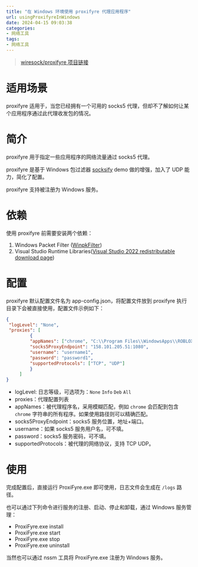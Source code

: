 ```yaml
---
title: "在 Windows 环境使用 proxifyre 代理应用程序"
url: usingProxifyreInWindows
date: 2024-04-15 09:03:38
categories:
- 网络工具
tags:
- 网络工具
---
```


> [wiresock/proxifyre 项目链接](https://github.com/wiresock/proxifyre)

<!-- more -->

# 适用场景

proxifyre 适用于，当您已经拥有一个可用的 socks5 代理，但却不了解如何让某个应用程序通过此代理收发包的情况。

# 简介

proxifyre 用于指定一些应用程序的网络流量通过 socks5 代理。

proxifyre 是基于 Windows 包过滤器 [socksify](https://github.com/wiresock/ndisapi/tree/master/examples/cpp/socksify) demo 做的增强，加入了 UDP 能力，简化了配置。

proxifyre 支持被注册为 Windows 服务。

# 依赖

使用 proxifyre 前需要安装两个依赖：

1. Windows Packet Filter ([WinpkFilter](https://github.com/wiresock/ndisapi/releases))
2. Visual Studio Runtime Libraries([Visual Studio 2022 redistributable download page](https://learn.microsoft.com/en-us/cpp/windows/latest-supported-vc-redist?view=msvc-170))

# 配置

proxifyre 默认配置文件名为 app-config.json，将配置文件放到 proxifyre 执行目录下会被直接使用，配置文件示例如下：

```json
{
 "logLevel": "None",
 "proxies": [
         {
         "appNames": ["chrome", "C:\\Program Files\\WindowsApps\\ROBLOXCORPORATION.ROBLOX"],
         "socks5ProxyEndpoint": "158.101.205.51:1080",
         "username": "username1",
         "password": "password1",
         "supportedProtocols": ["TCP", "UDP"]
         }
     ]
}
```

- logLevel: 日志等级，可选项为：`None` `Info` `Deb` `All`
- proxies：代理配置列表
- appNames：被代理程序名，采用模糊匹配，例如 `chrome` 会匹配到包含 `chrome` 字符串的所有程序。如果使用路径则可以精确匹配。
- socks5ProxyEndpoint：socks5 服务位置，地址+端口。
- username：如果 socks5 服务用户名，可不填。
- password：socks5 服务密码，可不填。
- supportedProtocols：被代理的网络协议，支持 TCP UDP。

# 使用

完成配置后，直接运行 ProxiFyre.exe 即可使用，日志文件会生成在 `/logs` 路径。

也可以通过下列命令进行服务的注册、启动、停止和卸载，通过 Windows 服务管理：

- ProxiFyre.exe install
- ProxiFyre.exe start
- ProxiFyre.exe stop
- ProxiFyre.exe uninstall

当然也可以通过 nssm 工具将 ProxiFyre.exe 注册为 Windows 服务。